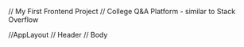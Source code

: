 // My First Frontend Project
// College Q&A Platform - similar to Stack Overflow

//AppLayout
// Header
// Body